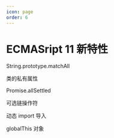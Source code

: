 ```yaml
---
icon: page
order: 6
---
```

# ECMASript 11 新特性

String.prototype.matchAll

类的私有属性

Promise.allSettled

可选链操作符

动态 import 导入

globalThis 对象

